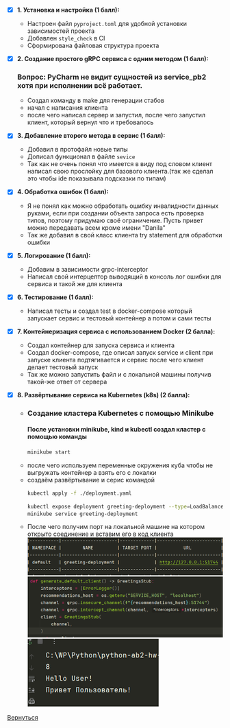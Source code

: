 - [X] **1. Установка и настройка (1 балл):**

  - Настроен файл `pyproject.toml` для удобной установки зависимостей проекта
  - Добавлен `style_check` в СI 
  - Сформирована файловая структура проекта

- [X] **2. Создание простого gRPC сервиса с одним методом (1 балл):**
  ### Вопрос: PyCharm не видит сущностей из service_pb2 хотя при исполнении всё работает.
  - Создал команду в make для генерации стабов
  - начал с написания клиента
  - после чего написал сервер и запустил, после чего запустил клиент, который вернул что и требовалось

- [X] **3. Добавление второго метода в сервис (1 балл):**

  - Добавил в протофайл новые типы
  - Дописал функционал в файле `sevice`
  - Так как не очень понял что имеется в виду под словом клиент написал свою прослойку для базового клиента.(так же сделал это чтобы ide показывала подсказки по типам)
  
- [X] **4. Обработка ошибок (1 балл):**
  - Я не понял как можно обработать ошибку инвалидности данных руками, если при создании объекта запроса есть проверка типов, поэтому придумаю своё ограничение. Пусть привет можно передавать всем кроме имени "Danila"
  - Так же добавил в свой класс клиента try statement для обработки ошибки

- [X] **5. Логирование (1 балл):**

  - Добавим в зависимости grpc-interceptor
  - Написал свой интерцептор выводящий в консоль лог ошибки для сервиса и такой же для клиента

- [X] **6. Тестирование (1 балл):**

  - Написал тесты и создал test в docker-compose который запускает сервис и тестовый контейнер а потом и сами тесты

- [X] **7. Контейнеризация сервиса с использованием Docker (2 балла):**

  - Создал контейнер для запуска сервиса и клиента
  - Создал docker-compose, где описал запуск service и client при запуске клиента подтягивается и сервис после чего клиент делает тестовый запуск
  - Так же можно запустить файл и с локальной машины получив такой-же ответ от сервера

- [X] **8. Развёртывание сервиса на Kubernetes (k8s) (2 балла):**
  - ### Создание кластера Kubernetes с помощью Minikube
    #### После установки minikube, kind и kubectl создал кластер с помощью команды
    ```sh
    minikube start
    ```
  - после чего используем переменные окружения куба чтобы не выгружать контейнер а взять его с локалки
  - создаём развёртывание и серис командой
    ```sh
    kubectl apply -f ./deployment.yaml
    ```
    ```sh
    kubectl expose deployment greeting-deployment --type=LoadBalancer --port=5000
    minikube service greeting-deployment
    ```
  - После чего получим порт на локальной машине на котором открыто соединение и вставим его в код клиента
  ![img.png](img.png)
  ![img_1.png](img_1.png)
  ![img_2.png](img_2.png)
  
[Вернуться][main]

[main]: ../../README.md "содержание"
